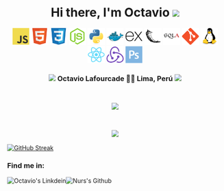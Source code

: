 <div align="center">
   <h1>Hi there, I'm Octavio <img src="https://media.giphy.com/media/hvRJCLFzcasrR4ia7z/giphy.gif" width="25px"> </h1>
</div>


<p align="center">
  
  <img src="https://github.com/devicons/devicon/blob/master/icons/javascript/javascript-original.svg" alt="javaScript" width="40" height="40">
  <img src="https://github.com/devicons/devicon/blob/master/icons/html5/html5-original.svg" alt="html" width="40" height="40">
  <img src="https://github.com/devicons/devicon/blob/master/icons/css3/css3-original.svg" alt="css" width="40" height="40">
  <img src="https://github.com/devicons/devicon/blob/master/icons/nodejs/nodejs-original.svg" alt="nodejs" width="40" height="40">
  <img src="https://github.com/devicons/devicon/blob/master/icons/python/python-original.svg" alt="python" width="40" height="40">
  <img src="https://github.com/devicons/devicon/blob/master/icons/docker/docker-original.svg" alt="docker" width="40" height="40">
  <img src="https://github.com/devicons/devicon/blob/master/icons/express/express-original.svg" alt="express" width="40" height="40">
  <img src="https://github.com/devicons/devicon/blob/master/icons/flask/flask-original.svg" alt="flask" width="40" height="40">
  <img src="https://github.com/devicons/devicon/blob/master/icons/sqlalchemy/sqlalchemy-original.svg" alt="sqla" width="40" height="40">
  <img src="https://github.com/devicons/devicon/blob/master/icons/git/git-original.svg" alt="git" width="40" height="40">
  <img src="https://github.com/devicons/devicon/blob/master/icons/linux/linux-original.svg" alt="linuh" width="40" height="40">
  <img src="https://github.com/devicons/devicon/blob/master/icons/react/react-original.svg" alt="react" width="40" height="40">
  <img src="https://github.com/devicons/devicon/blob/master/icons/redux/redux-original.svg" alt="redux" width="40" height="40">
  <img src="https://github.com/devicons/devicon/blob/master/icons/photoshop/photoshop-plain.svg" alt="redux" width="40" height="40">
   
</p>

<!--
## About me.
 I am a software developer [my website](https://google.com).

### Tech stack and tools I work with:
Full Stack Software Engineer, JavaScript, React, Redux, Express, Node, SQL, HTML5, CSS, Python, Flask, SQLAlchemy

- 🔭 I’m currently working on ...
- 🌱 I’m currently learning ...
- 👯 I’m looking to collaborate on ...
- 🤔 I’m looking for help with ...
- 💬 Ask me about ...
- 📫 How to reach me: ...
- 😄 Pronouns: ...
- ⚡ Fun fact: ...
-->




<!--https://media2.giphy.com/media/ksE9feSa2b4V2GYwY4/giphy.gif 
https://media0.giphy.com/media/17b875GGvV9m9sLmNc/giphy.gif
-->

<div align="center">
<h3><img src="https://media1.giphy.com/media/WFZvB7VIXBgiz3oDXE/giphy.gif"  height="20"> Octavio Lafourcade  👨‍💻  Lima, Perú <img src="https://media.giphy.com/media/WUlplcMpOCEmTGBtBW/giphy.gif" width="30"></h3>
</div>
  
  <br />
 
<p align="center" >
   <a href="https://github.com/anuraghazra/github-readme-stats"> 
    <img  src="https://github-readme-stats.vercel.app/api?username=tavolafourcade&&show_icons=true&theme=radical"/>
   </a>
</p>
<br />

<p align="center" >
   <a href="https://github.com/anuraghazra/github-readme-stats"> 
    <img  src="https://github-readme-streak-stats.herokuapp.com/?user=tavolafourcade&theme=dark"/>
   </a>
</p>

<!-- <p align="center" >
   <a href="https://github.com/anuraghazra/github-readme-stats"> 
    <img  src="https://github-readme-stats.vercel.app/api/top-langs/?username=nasanov&theme=radical&layout=compact&hide=c,roff,scss,objective-c,makefile"/>
   </a>
</p> -->

 [![GitHub Streak](https://github-readme-streak-stats.herokuapp.com/?user=tavolafourcade&theme=dark)](https://git.io/streak-stats)
<!-- [![Top Langs](https://github-readme-stats.vercel.app/api/top-langs/?username=nasanov&theme=radical&layout=compact&hide=c,roff)](https://github.com/anuraghazra/github-readme-stats) -->


<!-- <details>
  <summary>:zap: GitHub Stats</summary>

   <img  src="https://github-readme-stats.vercel.app/api?username=nasanov&&show_icons=true&theme=radical"/>
</details>

<details>
  <summary>:zap: Most Used Languages</summary>

   <img  src="https://github-readme-stats.vercel.app/api?username=nasanov&&show_icons=true&theme=radical"/>

</details> -->



<!-- <p align="center">
   <img src="https://steemitimages.com/0x0/https://cdn.lifehacker.ru/wp-content/uploads/2017/01/ezgif.com-crop_1484563859.gif" />
   </p> -->
   
   
<!-- 
https://github.com/devicons/devicon/blob/master/icons/linkedin/linkedin-original.svg 
https://github.com/devicons/devicon/blob/master/icons/github/github-original.svg
-->

### Find me in:
<!-- <a href="mywebsite.dev">
  <img align="left" alt="Nurs's website" src="https://img.icons8.com/color/30/000000/globe.png" style=" color:'white' "/>
</a> -->
<a href="https://www.linkedin.com/in/octaviolafourcade/">
  <img align="left" alt="Octavio's Linkdein" src="https://img.shields.io/badge/LinkedIn-0077B5?style=for-the-badge&logo=linkedin&logoColor=white" />
</a>
<a href="https://github.com/tavolafourcade">
  <img align="left" alt="Nurs's Github" src="https://img.shields.io/badge/GitHub-100000?style=for-the-badge&logo=github&logoColor=white" />
</a>

<br/>
<br/>

<!-- ![](https://komarev.com/ghpvc/?username=nasanov) -->
